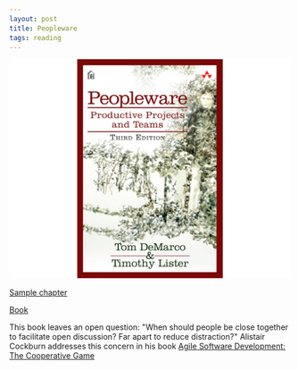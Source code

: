 ```yaml
---
layout: post
title: Peopleware
tags: reading
---
```


![Peopleware](/assets/peopleware.png)

[Sample chapter](http://ptgmedia.pearsoncmg.com/images/9780321934116/samplepages/0321934113.pdf)

[Book](http://www.amazon.com/Peopleware-Productive-Projects-Teams-Edition/dp/0321934113)

This book leaves an open question: "When should people be close together to facilitate open discussion? Far apart to reduce distraction?" Alistair Cockburn addresses this concern in his book [Agile Software Development: The Cooperative Game](/cooperative-development)

